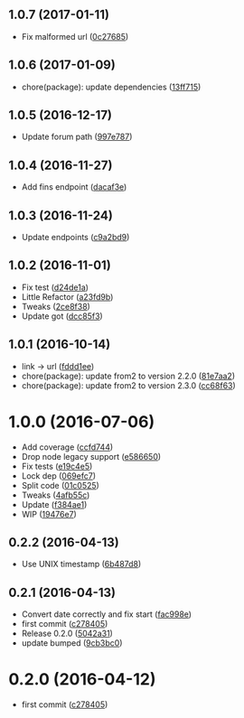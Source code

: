 <a name="1.0.7"></a>
## 1.0.7 (2017-01-11)

* Fix malformed url ([0c27685](https://github.com/kikobeats/totalwind-api/commit/0c27685))



<a name="1.0.6"></a>
## 1.0.6 (2017-01-09)

* chore(package): update dependencies ([13ff715](https://github.com/kikobeats/totalwind-api/commit/13ff715))



<a name="1.0.5"></a>
## 1.0.5 (2016-12-17)

* Update forum path ([997e787](https://github.com/kikobeats/totalwind-api/commit/997e787))



<a name="1.0.4"></a>
## 1.0.4 (2016-11-27)

* Add fins endpoint ([dacaf3e](https://github.com/kikobeats/totalwind-api/commit/dacaf3e))



<a name="1.0.3"></a>
## 1.0.3 (2016-11-24)

* Update endpoints ([c9a2bd9](https://github.com/kikobeats/totalwind-api/commit/c9a2bd9))



<a name="1.0.2"></a>
## 1.0.2 (2016-11-01)

* Fix test ([d24de1a](https://github.com/kikobeats/totalwind-api/commit/d24de1a))
* Little Refactor ([a23fd9b](https://github.com/kikobeats/totalwind-api/commit/a23fd9b))
* Tweaks ([2ce8f38](https://github.com/kikobeats/totalwind-api/commit/2ce8f38))
* Update got ([dcc85f3](https://github.com/kikobeats/totalwind-api/commit/dcc85f3))



<a name="1.0.1"></a>
## 1.0.1 (2016-10-14)

* link → url ([fddd1ee](https://github.com/kikobeats/totalwind-api/commit/fddd1ee))
* chore(package): update from2 to version 2.2.0 ([81e7aa2](https://github.com/kikobeats/totalwind-api/commit/81e7aa2))
* chore(package): update from2 to version 2.3.0 ([cc68f63](https://github.com/kikobeats/totalwind-api/commit/cc68f63))



<a name="1.0.0"></a>
# 1.0.0 (2016-07-06)

* Add coverage ([ccfd744](https://github.com/kikobeats/totalwind-api/commit/ccfd744))
* Drop node legacy support ([e586650](https://github.com/kikobeats/totalwind-api/commit/e586650))
* Fix tests ([e19c4e5](https://github.com/kikobeats/totalwind-api/commit/e19c4e5))
* Lock dep ([069efc7](https://github.com/kikobeats/totalwind-api/commit/069efc7))
* Split code ([01c0525](https://github.com/kikobeats/totalwind-api/commit/01c0525))
* Tweaks ([4afb55c](https://github.com/kikobeats/totalwind-api/commit/4afb55c))
* Update ([f384ae1](https://github.com/kikobeats/totalwind-api/commit/f384ae1))
* WIP ([19476e7](https://github.com/kikobeats/totalwind-api/commit/19476e7))



<a name="0.2.2"></a>
## 0.2.2 (2016-04-13)

* Use UNIX timestamp ([6b487d8](https://github.com/kikobeats/totalwind-api/commit/6b487d8))



<a name="0.2.1"></a>
## 0.2.1 (2016-04-13)

* Convert date correctly and fix start ([fac998e](https://github.com/kikobeats/totalwind-api/commit/fac998e))
* first commit ([c278405](https://github.com/kikobeats/totalwind-api/commit/c278405))
* Release 0.2.0 ([5042a31](https://github.com/kikobeats/totalwind-api/commit/5042a31))
* update bumped ([9cb3bc0](https://github.com/kikobeats/totalwind-api/commit/9cb3bc0))



<a name="0.2.0"></a>
# 0.2.0 (2016-04-12)

* first commit ([c278405](https://github.com/kikobeats/totalwind-api/commit/c278405))



